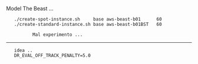 Model The Beast ... 


       ./create-spot-instance.sh     base aws-beast-b01      60  
       ./create-standard-instance.sh base aws-beast-b01BST   60

              Mal experimento ... 


------------------------------------------------


       idea ..
       DR_EVAL_OFF_TRACK_PENALTY=5.0